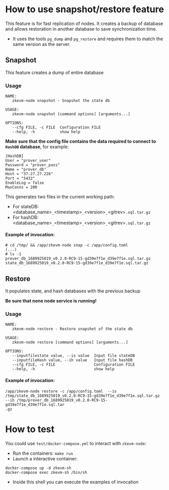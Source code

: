 # How to use snapshot/restore feature

This feature is for fast replication of nodes. It creates a backup of database and allows restoration in another database to save synchronization time.
- It uses the tools `pg_dump` and `pg_restore` and requires them to match the same version as the server.

## Snapshot

This feature creates a dump of entire database 

### Usage

```
NAME:
   zkevm-node snapshot - Snapshot the state db

USAGE:
   zkevm-node snapshot [command options] [arguments...]

OPTIONS:
   --cfg FILE, -c FILE  Configuration FILE
   --help, -h           show help
```

**Make sure that the config file contains the data required to connect to `HashDB` database**, for example: 
```
[HashDB]
User = "prover_user"
Password = "prover_pass"
Name = "prover_db"
Host = "37.27.27.226"
Port = "5432"
EnableLog = false
MaxConns = 200
```

This generates two files in the current working path: 
* For stateDB: <database_name>`_`\<timestamp>`_`\<version>`_`\<gitrev>`.sql.tar.gz`
* For hashDB: <database_name>`_`\<timestamp>`_`\<version>`_`\<gitrev>`.sql.tar.gz`

#### Example of invocation: 
```
# cd /tmp/ && /app/zkevm-node snap -c /app/config.toml
(...)
# ls -1
prover_db_1689925019_v0.2.0-RC9-15-gd39e7f1e_d39e7f1e.sql.tar.gz
state_db_1689925019_v0.2.0-RC9-15-gd39e7f1e_d39e7f1e.sql.tar.gz
```


## Restore
It populates state, and hash databases with the previous backup

**Be sure that none node service is running!**

### Usage

```
NAME:
   zkevm-node restore - Restore snapshot of the state db

USAGE:
   zkevm-node restore [command options] [arguments...]

OPTIONS:
   --inputfilestate value, --is value  Input file stateDB
   --inputfileHash value, --ih value   Input file hashDB
   --cfg FILE, -c FILE                 Configuration FILE
   --help, -h                          show help
```

#### Example of invocation: 
```
/app/zkevm-node restore -c /app/config.toml  --is /tmp/state_db_1689925019_v0.2.0-RC9-15-gd39e7f1e_d39e7f1e.sql.tar.gz  --ih /tmp/prover_db_1689925019_v0.2.0-RC9-15-gd39e7f1e_d39e7f1e.sql.tar
.gz 
```

# How to test
You could use `test/docker-compose.yml` to interact with `zkevm-node`:
* Run the containers: `make run`
* Launch a interactive container:
```
docker-compose up -d zkevm-sh
docker-compose exec zkevm-sh /bin/sh
```
* Inside this shell you can execute the examples of invocation
